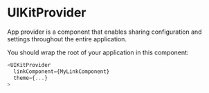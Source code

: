 # UIKitProvider

App provider is a component that enables sharing configuration and settings throughout the entire application.

You should wrap the root of your application in this component:

```javascript
<UIKitProvider
  linkComponent={MyLinkComponent}
  theme={...}
>
```

